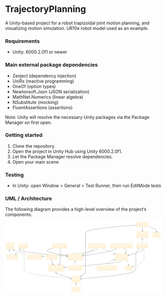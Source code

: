 # TrajectoryPlanning

A Unity-based project for a robot trapizoidal joint motion planning, and visualizing motion simulation. UR10e robot model used as an example.

### Requirements
- Unity: 6000.2.0f1 or newer

### Main external package dependencies
- Zenject (dependency injection)
- UniRx (reactive programming)
- OneOf (option types)
- Newtonsoft.Json (JSON serialization)
- MathNet.Numerics (linear algebra)
- NSubstitute (mocking)
- FluentAssertions (assertions)

Note: Unity will resolve the necessary Unity packages via the Package Manager on first open.

### Getting started
1. Clone the repository.
2. Open the project in Unity Hub using Unity 6000.2.0f1.
3. Let the Package Manager resolve dependencies.
4. Open your main scene

### Testing
- In Unity: open Window > General > Test Runner, then run EditMode tests

### UML / Architecture
The following diagram provides a high-level overview of the project’s components:

![UML Diagram](./Docs/UML.svg)